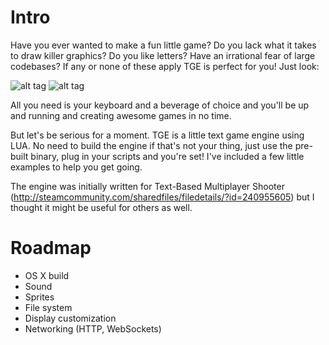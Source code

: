 Intro
=====

Have you ever wanted to make a fun little game? Do you lack what it takes to draw killer graphics? Do you like letters? Have an irrational fear of large codebases? If any or none of these apply TGE is perfect for you! Just look:

![alt tag](https://pbs.twimg.com/media/Btktr7CCMAAg0yh.png)
![alt tag](https://pbs.twimg.com/media/BtifB1oCcAAjqTj.png)

All you need is your keyboard and a beverage of choice and you'll be up and running and creating awesome games in no time.

But let's be serious for a moment. TGE is a little text game engine using LUA. No need to build the engine if that's not your thing, just use the pre-built binary, plug in your scripts and you're set! I've included a few little examples to help you get going.

The engine was initially written for Text-Based Multiplayer Shooter (http://steamcommunity.com/sharedfiles/filedetails/?id=240955605) but I thought it might be useful for others as well.


Roadmap
=======

- OS X build
- Sound
- Sprites
- File system
- Display customization
- Networking (HTTP, WebSockets)
